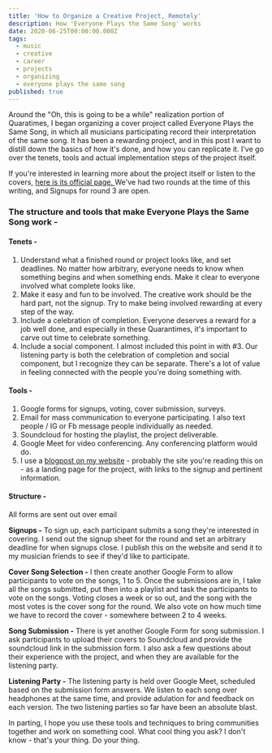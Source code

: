 ```yaml
---
title: 'How to Organize a Creative Project, Remotely'
description: How 'Everyone Plays the Same Song' works
date: 2020-06-25T00:00:00.000Z
tags:
  - music
  - creative
  - career
  - projects
  - organizing
  - everyone plays the same song
published: true
---
```

Around the "Oh, this is going to be a while" realization portion of Quaratimes, I began organizing a cover project called Everyone Plays the Same Song, in which all musicians participating record their interpretation of the same song. It has been a rewarding project, and in this post I want to distill down the basics of how it's done, and how you can replicate it. I've go over the tenets, tools and actual implementation steps of the project itself. 

If you're interested in learning more about the project itself or listen to the covers, [here is its official page. ](https://natespilman.com/blog/everyone-plays-the-same-song/) We've had two rounds at the time of this writing, and Signups for round 3 are open. 

### The structure and tools that make Everyone Plays the Same Song work -

#### Tenets -

1. Understand what a finished round or project looks like, and set deadlines. No matter how arbitrary, everyone needs to know when something begins and when something ends. Make it clear to everyone involved what complete looks like. 
2. Make it easy and fun to be involved. The creative work should be the hard part, not the signup. Try to make being involved rewarding at every step of the way. 
3. Include a celebration of completion. Everyone deserves a reward for a job well done, and especially in these Quarantimes, it's important to carve out time to celebrate something. 
4. Include a social component. I almost included this point in with #3. Our listening party is both the celebration of completion and social component, but I recognize they can be separate. There's a lot of value in feeling connected with the people you're doing something with. 

#### Tools -

1. Google forms for signups, voting, cover submission, surveys. 
2. Email for mass communication to everyone participating. I also text people / IG or Fb message people individually as needed. 
3. Soundcloud for hosting the playlist, the project deliverable. 
4. Google Meet for video conferencing. Any conferencing platform would do. 
5. I use a [blogpost on my website](https://natespilman.com/blog/everyone-plays-the-same-song/) - probably the site you're reading this on - as a landing page for the project, with links to the signup and pertinent information. 

#### Structure -

All forms are sent out over email

**Signups -** To sign up, each participant submits a song they're interested in covering.  I send out the signup sheet for the round and set an arbitrary deadline for when signups close. I publish this on the website and send it to my musician friends to see if they'd like to participate. 

**Cover Song Selection -**  I then create another Google Form to allow participants to vote on the songs, 1 to 5. Once the submissions are in, I take all the songs submitted, put then into a playlist and task the participants to vote on the songs. Voting closes a week or so out, and the  song with the most votes is the cover song for the round. We also vote on how much time we have to record the cover - somewhere between 2 to 4 weeks. 

**Song Submission -**  There is yet another Google Form for song submission. I ask participants to upload their covers to Soundcloud and provide the soundcloud link in the submission form. I also ask a few questions about their experience with the project, and when they are available for the listening party.

**Listening Party -** The listening party is held over Google Meet, scheduled based on the submission form answers. We listen to each song over headphones at the same time, and provide adulation for and feedback on each version. The two listening parties so far have been an absolute blast. 

In parting, I hope you use these tools and techniques to bring communities together and work on something cool. What cool thing you ask? I don't know - that's your thing. Do your thing.